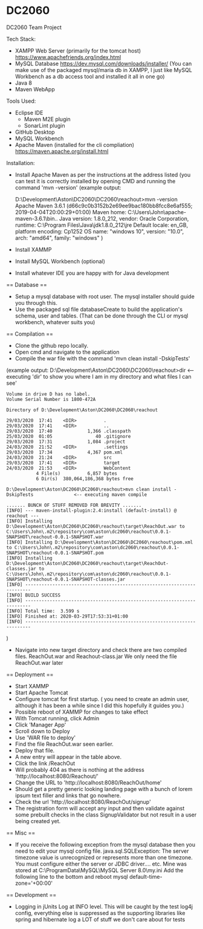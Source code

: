 # DC2060
DC2060 Team Project

Tech Stack:

- XAMPP Web Server (primarily for the tomcat host) https://www.apachefriends.org/index.html
- MySQL Database https://dev.mysql.com/downloads/installer/ (You can make use of the packaged mysql/maria db in XAMPP, I just like MySQL Workbench as a db access tool and installed it all in one go)
- Java 8
- Maven WebApp

Tools Used:
- Eclipse IDE
  - Maven M2E plugin
  - SonarLint plugin
- GitHub Desktop
- MySQL Workbench
- Apache Maven (installed for the cli compliation) https://maven.apache.org/install.html


Installation:

- Install Apache Maven as per the instructions at the address listed
(you can test it is correctly installed by opening CMD and running the command 'mvn -version'
(example output:
	
	D:\Development\Aston\DC2060\DC2060\reachout>mvn -version
	Apache Maven 3.6.1 (d66c9c0b3152b2e69ee9bac180bb8fcc8e6af555; 2019-04-04T20:00:29+01:00)
	Maven home: C:\Users\John\apache-maven-3.6.1\bin\..
	Java version: 1.8.0_212, vendor: Oracle Corporation, runtime: C:\Program Files\Java\jdk1.8.0_212\jre
	Default locale: en_GB, platform encoding: Cp1252
	OS name: "windows 10", version: "10.0", arch: "amd64", family: "windows"
)

- Install XAMMP
- Install MySQL Workbench (optional)
- Install whatever IDE you are happy with for Java development

== Database ==
- Setup a mysql database with root user. The mysql installer should guide you through this.
- Use the packaged sql file databaseCreate to build the application's schema, user and tables.
(That can be done through the CLI or mysql workbench, whatever suits you)

== Compilation ==
- Clone the github repo locally.
- Open cmd and navigate to the application
- Compile the war file with the command 'mvn clean install -DskipTests'

(example output:
	D:\Development\Aston\DC2060\DC2060\reachout>dir                           <-- executing 'dir' to show you where I am in my directory and what files I can see'
	
	Volume in drive D has no label.
	Volume Serial Number is 1800-472A

	Directory of D:\Development\Aston\DC2060\DC2060\reachout

	29/03/2020  17:41    <DIR>          .
	29/03/2020  17:41    <DIR>          ..
	29/03/2020  17:40             1,366 .classpath
	25/03/2020  01:05                40 .gitignore
	29/03/2020  17:31             1,084 .project
	24/03/2020  21:52    <DIR>          .settings
	29/03/2020  17:34             4,367 pom.xml
	24/03/2020  21:24    <DIR>          src
	29/03/2020  17:41    <DIR>          target
	24/03/2020  21:53    <DIR>          WebContent
               4 File(s)          6,857 bytes
               6 Dir(s)  380,064,186,368 bytes free

	D:\Development\Aston\DC2060\DC2060\reachout>mvn clean install -DskipTests  				<-- executing maven compile
	
	....... BUNCH OF STUFF REMOVED FOR BREVITY .......
	[INFO] --- maven-install-plugin:2.4:install (default-install) @ reachout ---
    [INFO] Installing D:\Development\Aston\DC2060\DC2060\reachout\target\ReachOut.war to C:\Users\John\.m2\repository\com\aston\dc2060\reachout\0.0.1-SNAPSHOT\reachout-0.0.1-SNAPSHOT.war
	[INFO] Installing D:\Development\Aston\DC2060\DC2060\reachout\pom.xml to C:\Users\John\.m2\repository\com\aston\dc2060\reachout\0.0.1-SNAPSHOT\reachout-0.0.1-SNAPSHOT.pom
	[INFO] Installing D:\Development\Aston\DC2060\DC2060\reachout\target\ReachOut-classes.jar to C:\Users\John\.m2\repository\com\aston\dc2060\reachout\0.0.1-SNAPSHOT\reachout-0.0.1-SNAPSHOT-classes.jar
	[INFO] ------------------------------------------------------------------------
	[INFO] BUILD SUCCESS
	[INFO] ------------------------------------------------------------------------
	[INFO] Total time:  3.599 s
	[INFO] Finished at: 2020-03-29T17:53:31+01:00
	[INFO] ------------------------------------------------------------------------
)


- Navigate into new target directory and check there are two compiled files. ReachOut.war and Reachout-class.jar 
We only need the file ReachOut.war later

== Deployment ==
- Start XAMMP
- Start Apache Tomcat
- Configure tomcat for first startup. ( you need to create an admin user, although it has been a while since I did this hopefully it guides you.)
- Possible reboot of XAMMP for changes to take effect
- With Tomcat running, click Admin
- Click 'Manager App'
- Scroll down to Deploy
- Use 'WAR file to deploy'
- Find the file ReachOut.war seen earlier.
- Deploy that file.
- A new entry will appear in the table above.
- Click the link /ReachOut
- Will probably 404 as there is nothing at the address 'http://localhost:8080/Reachout/'
- Change the URL to 'http://localhost:8080/ReachOut/home'
- Should get a pretty generic looking landing page with a bunch of lorem ipsum text filler and links that go nowhere.
- Check the url 'http://localhost:8080/ReachOut/signup'
- The registration form will accept any input and then validate against some prebuilt checks in the class SignupValidator but not result in a user being created yet.




== Misc ==

- If you receive the following exception from the mysql database then you need to edit your mysql config file.
java.sql.SQLException: The server timezone value <Whatever your pc is set to> is unrecognized or represents more than one timezone. You must configure either the server or JDBC driver.... etc.
Mine was stored at C:\ProgramData\MySQL\MySQL Server 8.0\my.ini
Add the following line to the bottom and reboot mysql
default-time-zone='+00:00'




== Development ==

- Logging in jUnits
Log at INFO level. This will be caught by the test log4j config, everything else is suppressed as the supporting libraries like spring and hibernate log a LOT of stuff we don't care about for tests

